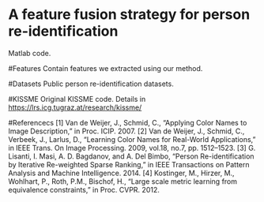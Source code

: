 # A feature fusion strategy for person re-identification
Matlab code.

#Features
Contain features we extracted using our method.

#Datasets
Public person re-identification datasets.

#KISSME
Original KISSME code. Details in https://lrs.icg.tugraz.at/research/kissme/

#Referencecs
[1] Van de Weijer, J., Schmid, C., “Applying Color Names to Image Description,” in Proc. ICIP. 2007.
[2] Van de Weijer, J., Schmid, C., Verbeek, J., Larlus, D., “Learning Color Names for Real-World Applications,” in IEEE Trans. On Image Processing. 2009, vol.18, no.7, pp. 1512–1523.
[3] G. Lisanti, I. Masi, A. D. Bagdanov, and A. Del Bimbo, “Person Re-identification by Iterative Re-weighted Sparse Ranking,” in IEEE Transactions on Pattern Analysis and Machine Intelligence. 2014.
[4] Kostinger, M., Hirzer, M., Wohlhart, P., Roth, P.M., Bischof, H., “Large scale metric learning from equivalence constraints,” in Proc. CVPR. 2012.